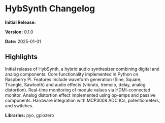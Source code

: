 # HybSynth Changelog

**Initial Release:**

**Version:** 0.1.0

**Date:** 2025-01-01

## Highlights

Initial release of HybSynth, a hybrid audio synthesizer combining digital and analog components.
Core functionality implemented in Python on Raspberry Pi.
Features include waveform generation (Sine, Square, Triangle, Sawtooth) and audio effects (vibrato, tremolo, delay, analog distortion).
Real-time monitoring of module values via HDMI-connected monitor.
Analog distortion effect implemented using op-amps and passive components.
Hardware integration with MCP3008 ADC ICs, potentiometers, and switches.

**Libraries:** pyo, gpiozero

